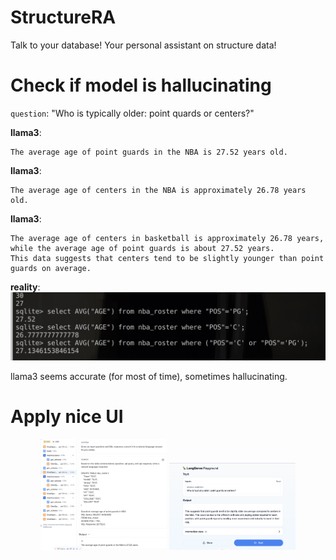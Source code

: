 # StructureRA
Talk to your database!
Your personal assistant on structure data!

# Check if model is hallucinating

`question`: "Who is typically older: point quards or centers?"

**llama3**:
```
The average age of point guards in the NBA is 27.52 years old.
```

**llama3**:
```
The average age of centers in the NBA is approximately 26.78 years old.
```
**llama3**:
```
The average age of centers in basketball is approximately 26.78 years, 
while the average age of point guards is about 27.52 years. 
This data suggests that centers tend to be slightly younger than point guards on average.
```

**reality**:
<img src="human_check_result.png" alt="human_check_result"/>

llama3 seems accurate (for most of time), sometimes hallucinating.


# Apply nice UI
<p align="center">
    <img src="SQL-agent-process.png" alt="UI" height=40% width=40%/>
    <img src="result-response.png" alt="UI-response" height=40% width=40%/>
</p>

